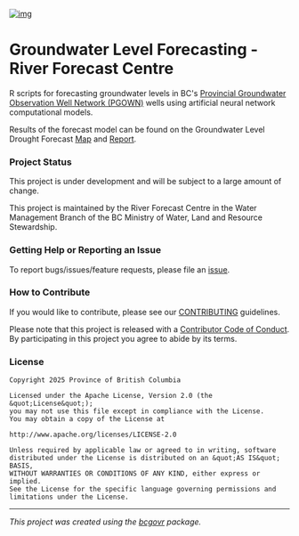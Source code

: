 [![img](https://img.shields.io/badge/Lifecycle-Experimental-339999)](https://github.com/bcgov/repomountie/blob/master/doc/lifecycle-badges.md)


Groundwater Level Forecasting - River Forecast Centre
============================

R scripts for forecasting groundwater levels in BC's
[Provincial Groundwater Observation Well Network (PGOWN)](https://www2.gov.bc.ca/gov/content/environment/air-land-water/water/groundwater-wells-aquifers/groundwater-observation-well-network) 
wells using artificial neural network computational models.

Results of the forecast model can be found on the Groundwater Level Drought Forecast [Map](https://nrs.objectstore.gov.bc.ca/rfc-conditions/groundwater_forecast/outputs/Groundwater_Drought_Forecast_Map.html) 
and [Report](https://nrs.objectstore.gov.bc.ca/rfc-conditions/groundwater_forecast/outputs/Groundwater_Drought_Forecast_Report.html). 


### Project Status

This project is under development and will be subject to a large amount of change. 

This project is maintained by the River Forecast Centre in the Water Management Branch of the BC Ministry of Water, Land and Resource Stewardship.

### Getting Help or Reporting an Issue

To report bugs/issues/feature requests, please file an [issue](https://github.com/bcgov/rfc-groundwater-forecast/issues/).

### How to Contribute

If you would like to contribute, please see our [CONTRIBUTING](CONTRIBUTING.md) guidelines.

Please note that this project is released with a [Contributor Code of Conduct](CODE_OF_CONDUCT.md). By participating in this project you agree to abide by its terms.

### License

```
Copyright 2025 Province of British Columbia

Licensed under the Apache License, Version 2.0 (the &quot;License&quot;);
you may not use this file except in compliance with the License.
You may obtain a copy of the License at

http://www.apache.org/licenses/LICENSE-2.0

Unless required by applicable law or agreed to in writing, software distributed under the License is distributed on an &quot;AS IS&quot; BASIS,
WITHOUT WARRANTIES OR CONDITIONS OF ANY KIND, either express or implied.
See the License for the specific language governing permissions and limitations under the License.
```
---
*This project was created using the [bcgovr](https://github.com/bcgov/bcgovr) package.* 
